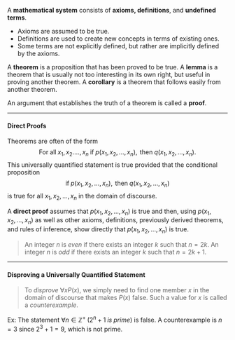 A **mathematical system** consists of **axioms, definitions**, and **undefined terms**. 
- Axioms are assumed to be true.
- Definitions are used to create new concepts in terms of existing ones.
- Some terms are not explicitly defined, but rather are implicitly defined by the axioms.

A **theorem** is a proposition that has been proved to be true.
A **lemma** is a theorem that is usually not too interesting in its own right, but useful in proving another theorem.
A **corollary** is a theorem that follows easily from another theorem.

An argument that establishes the truth of a theorem is called a **proof**.

---

#### Direct Proofs
Theorems are often of the form
$$\mathrm{For \; all \;} x_1, x_2....,x_n \mathrm{\; if \;} p(x_1, x_2,...,x_n), \mathrm{\; then \;} q(x_1, x_2,..., x_n).$$
This universally quantified statement is true provided that the conditional proposition
$$\mathrm{if \;} p(x_1, x_2,..., x_n), \mathrm{\; then \;} q(x_1, x_2,...,x_n)$$
is true for all $x_1, x_2, ..., x_n$ in the domain of discourse.

A **direct proof** assumes that $p(x_1, x_2, ..., x_n)$ is true and then, using $p(x_1, x_2, ..., x_n)$ as well as other axioms, definitions, previously derived theorems, and rules of inference, show directly that $p(x_1, x_2, ..., x_n)$ is true.

>An integer *n* is *even* if there exists an integer *k* such that $n = 2k$.
>An integer *n* is *odd* if there exists an integer *k* such that $n = 2k +1$.

---

#### Disproving a Universally Quantified Statement

>To *disprove* $\forall x P(x)$, we simply need to find one member *x* in the domain of discourse that makes $P(x)$ false. Such a value for $x$ is called a *counterexample*.

Ex:
The statement $\forall n \in \mathbb{Z}^+ \; (2^n + 1 \; is \; prime)$ is false. A counterexample is $n = 3$ since $2^3 + 1 =9$, which is not prime.